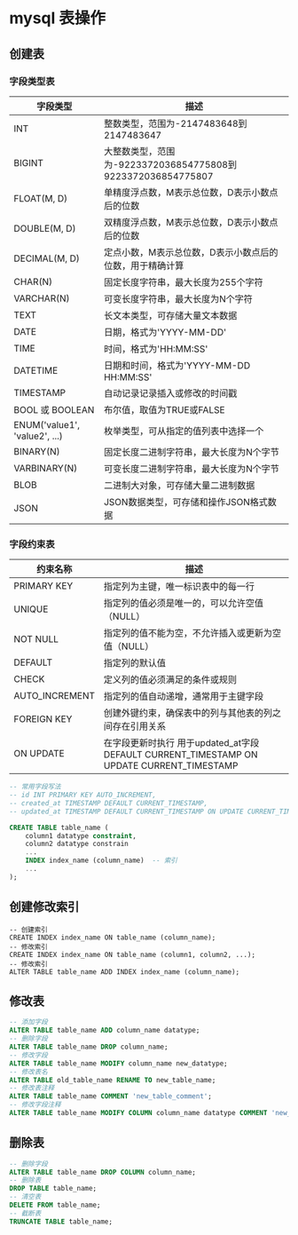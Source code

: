 # mysql 表操作

## 创建表

### 字段类型表

| 字段类型                          | 描述                                                |
| ----------------------------- | ------------------------------------------------- |
| INT                           | 整数类型，范围为-2147483648到2147483647                    |
| BIGINT                        | 大整数类型，范围为-9223372036854775808到9223372036854775807 |
| FLOAT(M, D)                   | 单精度浮点数，M表示总位数，D表示小数点后的位数                          |
| DOUBLE(M, D)                  | 双精度浮点数，M表示总位数，D表示小数点后的位数                          |
| DECIMAL(M, D)                 | 定点小数，M表示总位数，D表示小数点后的位数，用于精确计算                     |
| CHAR(N)                       | 固定长度字符串，最大长度为255个字符                               |
| VARCHAR(N)                    | 可变长度字符串，最大长度为N个字符                                 |
| TEXT                          | 长文本类型，可存储大量文本数据                                   |
| DATE                          | 日期，格式为'YYYY-MM-DD'                                |
| TIME                          | 时间，格式为'HH:MM:SS'                                  |
| DATETIME                      | 日期和时间，格式为'YYYY-MM-DD HH:MM:SS'                    |
| TIMESTAMP                     | 自动记录记录插入或修改的时间戳                                   |
| BOOL 或 BOOLEAN                | 布尔值，取值为TRUE或FALSE                                 |
| ENUM('value1', 'value2', ...) | 枚举类型，可从指定的值列表中选择一个                                |
| BINARY(N)                     | 固定长度二进制字符串，最大长度为N个字节                              |
| VARBINARY(N)                  | 可变长度二进制字符串，最大长度为N个字节                              |
| BLOB                          | 二进制大对象，可存储大量二进制数据                                 |
| JSON                          | JSON数据类型，可存储和操作JSON格式数据                           |

### 字段约束表

| 约束名称           | 描述                                                                            |
| -------------- | ----------------------------------------------------------------------------- |
| PRIMARY KEY    | 指定列为主键，唯一标识表中的每一行                                                             |
| UNIQUE         | 指定列的值必须是唯一的，可以允许空值（NULL）                                                      |
| NOT NULL       | 指定列的值不能为空，不允许插入或更新为空值（NULL）                                                   |
| DEFAULT        | 指定列的默认值                                                                       |
| CHECK          | 定义列的值必须满足的条件或规则                                                               |
| AUTO_INCREMENT | 指定列的值自动递增，通常用于主键字段                                                            |
| FOREIGN KEY    | 创建外键约束，确保表中的列与其他表的列之间存在引用关系                                                   |
| ON UPDATE      | 在字段更新时执行 用于updated_at字段 DEFAULT CURRENT_TIMESTAMP ON UPDATE CURRENT_TIMESTAMP |



```sql
-- 常用字段写法
-- id INT PRIMARY KEY AUTO_INCREMENT,
-- created_at TIMESTAMP DEFAULT CURRENT_TIMESTAMP,
-- updated_at TIMESTAMP DEFAULT CURRENT_TIMESTAMP ON UPDATE CURRENT_TIMESTAMP

CREATE TABLE table_name (
    column1 datatype constraint,
    column2 datatype constrain
    ...
    INDEX index_name (column_name)  -- 索引
    ...
);
```

## 创建修改索引

```mysql
-- 创建索引
CREATE INDEX index_name ON table_name (column_name);
-- 修改索引
CREATE INDEX index_name ON table_name (column1, column2, ...);
-- 修改索引
ALTER TABLE table_name ADD INDEX index_name (column_name);
```



## 修改表

```sql
-- 添加字段
ALTER TABLE table_name ADD column_name datatype;
-- 删除字段
ALTER TABLE table_name DROP column_name;
-- 修改字段
ALTER TABLE table_name MODIFY column_name new_datatype;
-- 修改表名
ALTER TABLE old_table_name RENAME TO new_table_name;
-- 修改表注释
ALTER TABLE table_name COMMENT 'new_table_comment';
-- 修改字段注释
ALTER TABLE table_name MODIFY COLUMN column_name datatype COMMENT 'new_column_comment';
```



## 删除表

```sql
-- 删除字段
ALTER TABLE table_name DROP COLUMN column_name;
-- 删除表
DROP TABLE table_name;
-- 清空表
DELETE FROM table_name;
-- 截断表
TRUNCATE TABLE table_name;


```


